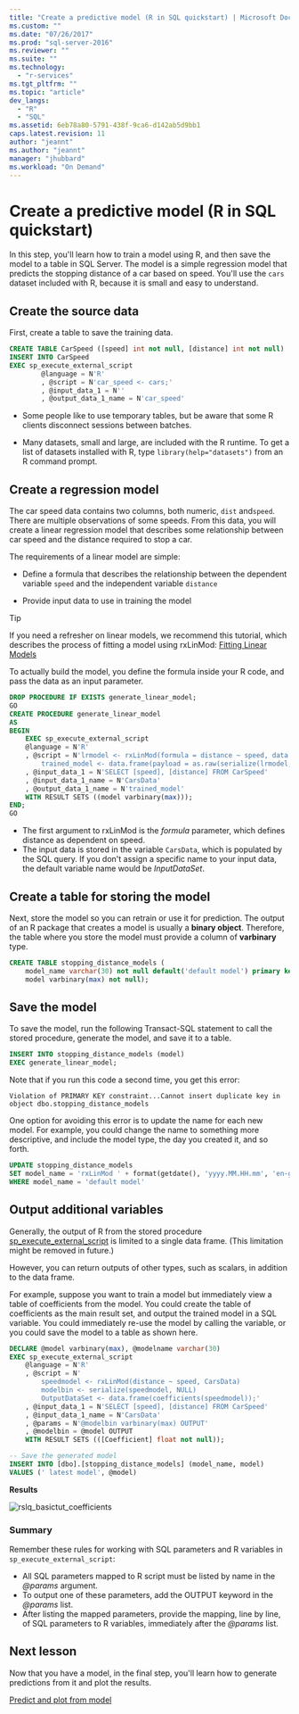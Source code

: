 ```yaml
---
title: "Create a predictive model (R in SQL quickstart) | Microsoft Docs"
ms.custom: ""
ms.date: "07/26/2017"
ms.prod: "sql-server-2016"
ms.reviewer: ""
ms.suite: ""
ms.technology: 
  - "r-services"
ms.tgt_pltfrm: ""
ms.topic: "article"
dev_langs: 
  - "R"
  - "SQL"
ms.assetid: 6eb78a80-5791-438f-9ca6-d142ab5d9bb1
caps.latest.revision: 11
author: "jeannt"
ms.author: "jeannt"
manager: "jhubbard"
ms.workload: "On Demand"
---
```

# Create a predictive model (R in SQL quickstart)

In this step, you'll learn how to train a model using R, and then save the model to a table in SQL Server. The model is a simple regression model that predicts the stopping distance of a car based on speed. You'll use the `cars` dataset included with R, because it is small and easy to understand.

## Create the source data

First, create a table to save the training data.

```sql
CREATE TABLE CarSpeed ([speed] int not null, [distance] int not null)
INSERT INTO CarSpeed
EXEC sp_execute_external_script
        @language = N'R'
        , @script = N'car_speed <- cars;'
        , @input_data_1 = N''
        , @output_data_1_name = N'car_speed'
```

+ Some people like to use temporary tables, but be aware that some R clients disconnect sessions between batches.

+ Many datasets, small and large, are included with the R runtime. To get a list of datasets installed with R,  type `library(help="datasets")` from an R command prompt.

## Create a regression model

The car speed data contains two columns, both numeric, `dist` and`speed`. There are multiple observations of some speeds. From this data, you will create a linear regression model that describes some relationship between car speed and the distance required to stop a car.

The requirements of a linear model are simple:

+ Define a formula that describes the relationship between the dependent variable `speed` and the independent variable `distance`

+ Provide input data to use in training the model

> [!TIP]
> If you need a refresher on linear models, we recommend this tutorial, which describes the process of fitting a model using rxLinMod: [Fitting Linear Models](https://docs.microsoft.com/r-server/r/how-to-revoscaler-linear-model)

To actually build the model, you define the formula inside your R code, and pass the data as an input parameter.

```sql
DROP PROCEDURE IF EXISTS generate_linear_model;
GO
CREATE PROCEDURE generate_linear_model
AS
BEGIN
    EXEC sp_execute_external_script
    @language = N'R'
    , @script = N'lrmodel <- rxLinMod(formula = distance ~ speed, data = CarsData);
        trained_model <- data.frame(payload = as.raw(serialize(lrmodel, connection=NULL)));'
    , @input_data_1 = N'SELECT [speed], [distance] FROM CarSpeed'
    , @input_data_1_name = N'CarsData'
    , @output_data_1_name = N'trained_model'
    WITH RESULT SETS ((model varbinary(max)));
END;
GO
```

+ The first argument to rxLinMod is the *formula* parameter, which defines distance as dependent on speed.
+ The input data is stored in the variable `CarsData`, which is populated by the SQL query. If you don't assign a specific name to your input data, the default variable name would be _InputDataSet_.

## Create a table for storing the model

Next, store the model so you can retrain or use it for prediction. The output of an R package that creates a model is usually a **binary object**. Therefore, the table where you store the model must provide a column of **varbinary** type.

```sql
CREATE TABLE stopping_distance_models (
	model_name varchar(30) not null default('default model') primary key,
	model varbinary(max) not null);
```

## Save the model

To save the model, run the following Transact-SQL statement to call the stored procedure, generate the model, and save it to a table.

```sql
INSERT INTO stopping_distance_models (model)
EXEC generate_linear_model;
```

Note that if you run this code a second time, you get this error:

```
Violation of PRIMARY KEY constraint...Cannot insert duplicate key in object dbo.stopping_distance_models
```

One option for avoiding this error is to update the name for each new model. For example, you could change the name to something more descriptive, and include the model type, the day you created it, and so forth.

```sql
UPDATE stopping_distance_models
SET model_name = 'rxLinMod ' + format(getdate(), 'yyyy.MM.HH.mm', 'en-gb')
WHERE model_name = 'default model'
```

## Output additional variables

Generally, the output of R from the stored procedure [sp_execute_external_script](../../relational-databases/system-stored-procedures/sp-execute-external-script-transact-sql.md) is limited to a single data frame. (This limitation might be removed in future.)

However, you can return outputs of other types, such as scalars, in addition to the data frame.

For example, suppose you want to train a model but immediately view a table of coefficients from the model. You could create the table of coefficients as the main result set, and output the trained model in a SQL variable. You could immediately re-use the model by calling the variable, or you could save the model to a table as shown here.

```sql
DECLARE @model varbinary(max), @modelname varchar(30)
EXEC sp_execute_external_script
    @language = N'R'
    , @script = N'
        speedmodel <- rxLinMod(distance ~ speed, CarsData)
        modelbin <- serialize(speedmodel, NULL)
        OutputDataSet <- data.frame(coefficients(speedmodel));'
    , @input_data_1 = N'SELECT [speed], [distance] FROM CarSpeed'
    , @input_data_1_name = N'CarsData'
    , @params = N'@modelbin varbinary(max) OUTPUT'
    , @modelbin = @model OUTPUT
    WITH RESULT SETS (([Coefficient] float not null));

-- Save the generated model
INSERT INTO [dbo].[stopping_distance_models] (model_name, model)
VALUES (' latest model', @model)
```

**Results**

![rslq_basictut_coefficients](media/rslq-basictut-coefficients.PNG)

### Summary

Remember these rules for working with SQL parameters and R variables in `sp_execute_external_script`:

+ All SQL parameters mapped to R script must be listed by name in the _@params_ argument.
+ To output one of these parameters, add the OUTPUT keyword in the _@params_ list.
+ After listing the mapped parameters, provide the mapping, line by line, of SQL parameters to R variables, immediately after the _@params_ list.

## Next lesson

Now that you have a model, in the final step, you'll learn how to generate predictions from it and plot the results.

[Predict and plot from model](../tutorials/rtsql-predict-and-plot-from-model.md)


